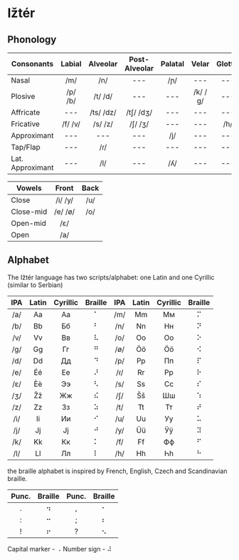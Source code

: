 # Ižtér

## Phonology

| Consonants | Labial | Alveolar | Post-Alveolar | Palatal | Velar | Glottal |
| --- |:---:|:---:|:---:|:---:|:---:|:---:|
| Nasal | /m/ | /n/ | --- | /ɲ/ | --- | --- |
| Plosive | /p/ /b/ | /t/ /d/ | --- | --- | /k/ /ɡ/ | --- |
| Affricate | --- | /ts/ /dz/ | /tʃ/ /dʒ/ | --- | --- | --- |
| Fricative | /f/ /v/ | /s/ /z/ | /ʃ/ /ʒ/ | --- | --- | /h/ |
| Approximant | --- | --- | --- | /j/ | --- | --- |
| Tap/Flap | --- | /ɾ/ | --- | --- | --- | --- |
| Lat. Approximant | --- | /l/ | --- | /ʎ/ | --- | --- |

| Vowels | Front | Back |
| --- |:---:|:---:|
| Close | /i/ /y/ | /u/ |
| Close-mid | /e/ /ø/ | /o/ |
| Open-mid | /ɛ/ | |
| Open | /a/ |  |

## Alphabet
The Ižtér language has two scripts/alphabet: one Latin and one Cyrillic (similar to Serbian)

| IPA | Latin | Cyrillic | Braille | IPA | Latin | Cyrillic | Braille |
|:---:|:---:|:---:|:---:|:---:|:---:|:---:|:---:|
| /a/ | Aa | Аа | ⠁ | /m/ | Mm | Мм | ⠍ |
| /b/ | Bb | Бб | ⠃ | /n/ | Nn | Нн | ⠝ |
| /v/ | Vv | Вв | ⠧ | /o/ | Oo | Оо | ⠕ |
| /g/ | Gg | Гг | ⠛ | /ø/ | Öö | Ӧӧ | ⠪ |
| /d/ | Dd | Дд | ⠙ | /p/ | Pp | Пп | ⠏ |
| /e/ | Éé | Ее | ⠜ | /ɾ/ | Rr | Рр | ⠗ |
| /ɛ/ | Èè | Ээ | ⠣ | /s/ | Ss | Сс | ⠎ |
| /ʒ/ | Žž | Жж | ⠮ | /ʃ/ | Šš | Шш | ⠱ |
| /z/ | Zz | Зз | ⠵ | /t/ | Tt | Тт | ⠞ |
| /i/ | Ii | Ии | ⠊ | /u/ | Uu | Уу | ⠥ |
| /j/ | Jj | Јј | ⠚ | /y/ | Üü | Ӱӱ | ⠽ |
| /k/ | Kk | Кк | ⠅ | /f/ | Ff | Фф | ⠋ |
| /l/ | Ll | Лл | ⠇ | /h/ | Hh | Һһ | ⠓ |

the braille alphabet is inspired by French, English, Czech and Scandinavian braille.

| Punc. | Braille | Punc. | Braille |
|:---:|:---:|:---:|:---:|
| . | ⠲ | , | ⠂ |
| : | ⠒ | ; | ⠆ |
| ! | ⠖ | ? | ⠢ |

Capital marker - ⠠
Number sign - ⠼
